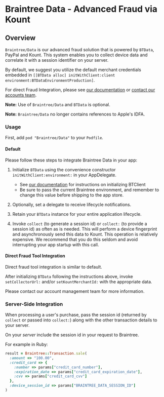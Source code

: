 # Braintree Data - Advanced Fraud via Kount

## Overview

`Braintree/Data` is our advanced fraud solution that is powered by `BTData`, PayPal and Kount. This system enables you to collect device data and correlate it with a session identifier on your server.

By default, we suggest you utilize the default merchant credentials embedded in `[[BTData alloc] initWithClient:client environment:BTDataEnvironmentProduction]`.

For direct Fraud Integration, please see [our documentation](https://developers.braintreepayments.com/ios/guides/fraud-tools#direct-fraud-tool-integration) or [contact our accounts team](accounts@braintreepayments.com).

**Note:** Use of `Braintree/Data` and `BTData` is optional. 

**Note:** `Braintree/Data` no longer contains references to Apple's IDFA.

### Usage

First, add `pod "Braintree/Data"` to your `Podfile`.

#### Default

Please follow these steps to integrate Braintree Data in your app:

1. Initialize `BTData` using the convenience constructor `initWithClient:environment:` in your AppDelegate.
    * See [our documentation](https://developers.braintreepayments.com/ios/start/hello-client) for instructions on initializing BTClient
    * Be sure to pass the current Braintree environment, and remember to change this value before shipping to the app store.

2. Optionally, set a delegate to receive lifecycle notifications.

2. Retain your `BTData` instance for your entire application lifecycle.

3. Invoke `collect` (to generate a session id) or `collect:` (to provide a session id) as often as is needed. This will perform a device fingerprint and asynchronously send this data to Kount. This operation is relatively expensive. We recommend that you do this seldom and avoid interrupting your app startup with this call.

#### Direct Fraud Tool Integration

Direct fraud tool integration is similar to default.

After initializing `BTData` following the instructions above, invoke `setCollectorUrl:` and/or `setKountMerchantId:` with the appropriate data.

Please contact our account management team for more information.

### Server-Side Integration

When processing a user's purchase, pass the session id (returned by `collect` or passed into `collect:`) along with the other transaction details to your server. 

On your *server* include the session id in your request to Braintree.

For example in Ruby:

```ruby
result = Braintree::Transaction.sale(
  :amount => "100.00",
  :credit_card => {
    :number => params["credit_card_number"],
    :expiration_date => params["credit_card_expiration_date"],
    :cvv => params["credit_card_cvv"]
  },
  :device_session_id => params["BRAINTREE_DATA_SESSION_ID"]
)
```
